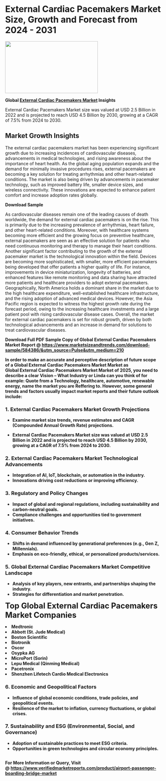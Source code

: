<H1>External Cardiac Pacemakers Market Size, Growth and Forecast from 2024 - 2031</H1><img class="aligncenter size-medium wp-image-584254" src="https://thirdeyenews.in/wp-content/uploads/2024/09/Global-Market-Research-300x168.jpeg" alt="" width="300" height="168" /><p><strong>Global&nbsp;<a href="https://www.marketsizeandtrends.com/download-sample/584386/&amp;utm_source=Pulse&amp;utm_medium=210">External Cardiac Pacemakers Market</a> Insights</strong></p><p>External Cardiac Pacemakers Market size was valued at USD 2.5 Billion in 2022 and is projected to reach USD 4.5 Billion by 2030, growing at a CAGR of 7.5% from 2024 to 2030.</p><p><h2>Market Growth Insights</h2> <p>The external cardiac pacemakers market has been experiencing significant growth due to increasing incidences of cardiovascular diseases, advancements in medical technologies, and rising awareness about the importance of heart health. As the global aging population expands and the demand for minimally invasive procedures rises, external pacemakers are becoming a key solution for treating arrhythmias and other heart-related conditions. The market is also being driven by advancements in pacemaker technology, such as improved battery life, smaller device sizes, and wireless connectivity. These innovations are expected to enhance patient comfort and increase adoption rates globally.</p> <p><strong>Download Sample</strong></p> <p>As cardiovascular diseases remain one of the leading causes of death worldwide, the demand for external cardiac pacemakers is on the rise. This is primarily due to the increasing prevalence of arrhythmias, heart failure, and other heart-related conditions. Moreover, with healthcare systems becoming more efficient and the growing focus on preventive healthcare, external pacemakers are seen as an effective solution for patients who need continuous monitoring and therapy to manage their heart conditions. Another significant factor contributing to the growth of the external pacemaker market is the technological innovation within the field. Devices are becoming more sophisticated, with smaller, more efficient pacemakers being developed that offer patients a higher quality of life. For instance, improvements in device miniaturization, longevity of batteries, and enhanced features like remote monitoring and data sharing have attracted more patients and healthcare providers to adopt external pacemakers. Geographically, North America holds a dominant share in the market due to the high healthcare expenditure, well-established healthcare infrastructure, and the rising adoption of advanced medical devices. However, the Asia Pacific region is expected to witness the highest growth rate during the forecast period, owing to the increasing healthcare investments and a large patient pool with rising cardiovascular disease cases. Overall, the market for external cardiac pacemakers is set for robust growth, driven by both technological advancements and an increase in demand for solutions to treat cardiovascular diseases. <p><strong></p><p><span class=""><strong>Download Full PDF Sample Copy of Global External Cardiac Pacemakers Market Report</strong> @ <a href="https://www.marketsizeandtrends.com/download-sample/584386/&amp;utm_source=Pulse&amp;utm_medium=210" target="_blank">https://www.marketsizeandtrends.com/download-sample/584386/&amp;utm_source=Pulse&amp;utm_medium=210</a></span></p><p>In order to make an accurate and perceptive description of future scope of a Global&nbsp;External Cardiac Pacemakers Market Market as Global&nbsp;External Cardiac Pacemakers Market Market of 2025, you need to describe a clear Vision &ndash; What Industry or Linda can you think of for example: Quote from a Technology, healthcare, automotive, renewable energy, name the market you are Reffering to. However, some general trends and factors usually impact market reports and their future outlook include:</p><h3>1.&nbsp;<strong>External Cardiac Pacemakers Market Growth Projections</strong></h3><ul><li>Examine market size trends, revenue estimates and CAGR (Compounded Annual Growth Rate) projections.</li><li><p>External Cardiac Pacemakers Market size was valued at USD 2.5 Billion in 2022 and is projected to reach USD 4.5 Billion by 2030, growing at a CAGR of 7.5% from 2024 to 2030.</p></li></ul><h3>2.&nbsp;<strong>External Cardiac Pacemakers Market Technological Advancements</strong></h3><ul><li>Integration of AI, IoT, blockchain, or automation in the industry.</li><li>Innovations driving cost reductions or improving efficiency.</li></ul><h3>3.&nbsp;<strong>Regulatory and Policy Changes</strong></h3><ul><li>Impact of global and regional regulations, including sustainability and carbon-neutral goals.</li><li>Compliance challenges and opportunities tied to government initiatives.</li></ul><h3>4.&nbsp;<strong>Consumer Behavior Trends</strong></h3><ul><li>Shifts in demand influenced by generational preferences (e.g., Gen Z, Millennials).</li><li>Emphasis on eco-friendly, ethical, or personalized products/services.</li></ul><h3>5.&nbsp;<strong>Global External Cardiac Pacemakers Market Competitive Landscape</strong></h3><ul><li>Analysis of key players, new entrants, and partnerships shaping the industry.</li><li>Strategies for differentiation and market penetration.</li></ul><p data-pm-slice="1 1 []"><span style="color: inherit; font-family: inherit; font-size: 25px;">Top Global External Cardiac Pacemakers Market Companies</span></p><div class="" data-test-id=""><p><li>Medtronic</li><li> Abbott (St. Jude Medical)</li><li> Boston Scientific</li><li> Biotronik</li><li> Oscor</li><li> Osypka AG</li><li> MicroPort (Sorin)</li><li> Lepu Medical (Qinming Medical)</li><li> Pacetronix</li><li> Shenzhen Lifetech Cardio Medical Electronics</li></p></div><h3>6.&nbsp;<strong>Economic and Geopolitical Factors</strong></h3><ul><li>Influence of global economic conditions, trade policies, and geopolitical events.</li><li>Resilience of the market to inflation, currency fluctuations, or global crises.</li></ul><h3>7.&nbsp;<strong>Sustainability and ESG (Environmental, Social, and Governance)</strong></h3><ul><li>Adoption of sustainable practices to meet ESG criteria.</li><li>Opportunities in green technologies and circular economy principles.</li></ul><h2><strong style="font-size: 14px;">For More Information or Query, Visit @&nbsp;</strong><a style="background-color: #ffffff; font-size: 14px;" href="https://www.marketsizeandtrends.com/report/external-cardiac-pacemakers-market/" target="_blank">https://www.verifiedmarketreports.com/product/airport-passenger-boarding-bridge-market</a></h2>
